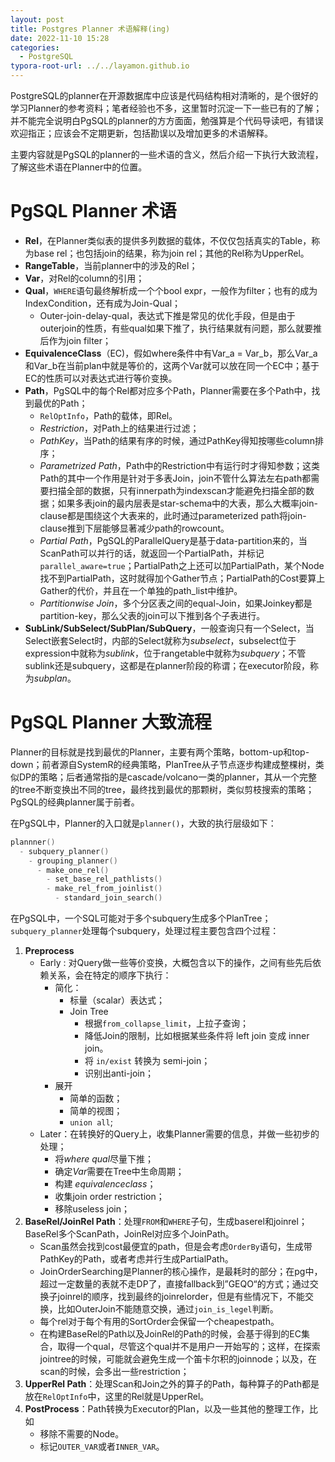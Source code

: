 ```yaml
---
layout: post
title: Postgres Planner 术语解释(ing)
date: 2022-11-10 15:28
categories:
  - PostgreSQL
typora-root-url: ../../layamon.github.io
---
```

PostgreSQL的planner在开源数据库中应该是代码结构相对清晰的，是个很好的学习Planner的参考资料；笔者经验也不多，这里暂时沉淀一下一些已有的了解；并不能完全说明白PgSQL的planner的方方面面，勉强算是个代码导读吧，有错误欢迎指正；应该会不定期更新，包括勘误以及增加更多的术语解释。

主要内容就是PgSQL的planner的一些术语的含义，然后介绍一下执行大致流程，了解这些术语在Planner中的位置。

# PgSQL Planner 术语

- **Rel**，在Planner类似表的提供多列数据的载体，不仅仅包括真实的Table，称为base rel；也包括join的结果，称为join rel；其他的Rel称为UpperRel。
- **RangeTable**，当前planner中的涉及的Rel；
- **Var**，对Rel的column的引用；
- **Qual**，`WHERE`语句最终解析成一个个bool expr，一般作为filter；也有的成为IndexCondition，还有成为Join-Qual；
  - Outer-join-delay-qual，表达式下推是常见的优化手段，但是由于outerjoin的性质，有些qual如果下推了，执行结果就有问题，那么就要推后作为join filter；
- **EquivalenceClass**（EC)，假如where条件中有Var_a = Var_b，那么Var_a和Var_b在当前plan中就是等价的，这两个Var就可以放在同一个EC中；基于EC的性质可以对表达式进行等价变换。
- **Path**，PgSQL中的每个Rel都对应多个Path，Planner需要在多个Path中，找到最优的Path；
  - `RelOptInfo`，Path的载体，即Rel。
  - *Restriction*，对Path上的结果进行过滤；
  - *PathKey*，当Path的结果有序的时候，通过PathKey得知按哪些column排序；
  - *Parametrized Path*，Path中的Restriction中有运行时才得知参数；这类Path的其中一个作用是针对于多表Join，join不管什么算法左右path都需要扫描全部的数据，只有innerpath为indexscan才能避免扫描全部的数据；如果多表join的最内层表是star-schema中的大表，那么大概率join-clause都是围绕这个大表来的，此时通过parameterized path将join-clause推到下层能够显著减少path的rowcount。
  - *Partial Path*，PgSQL的ParallelQuery是基于data-partition来的，当ScanPath可以并行的话，就返回一个PartialPath，并标记`parallel_aware=true`；PartialPath之上还可以加PartialPath，某个Node找不到PartialPath，这时就得加个Gather节点；PartialPath的Cost要算上Gather的代价，并且在一个单独的path_list中维护。
  - *Partitionwise Join*，多个分区表之间的equal-Join，如果Joinkey都是partition-key，那么父表的join可以下推到各个子表进行。
- **SubLink/SubSelect/SubPlan/SubQuery**，一般查询只有一个Select，当Select嵌套Select时，内部的Select就称为*subselect*，subselect位于expression中就称为*sublink*，位于rangetable中就称为*subquery*；不管sublink还是subquery，这都是在planner阶段的称谓；在executor阶段，称为*subplan*。

# PgSQL Planner 大致流程

Planner的目标就是找到最优的Planner，主要有两个策略，bottom-up和top-down；前者源自SystemR的经典策略，PlanTree从子节点逐步构建成整棵树，类似DP的策略；后者通常指的是cascade/volcano一类的planner，其从一个完整的tree不断变换出不同的tree，最终找到最优的那颗树，类似剪枝搜索的策略；PgSQL的经典planner属于前者。

在PgSQL中，Planner的入口就是`planner()`，大致的执行层级如下：

```c
plannner()
  - subquery_planner()
    - grouping_planner()
      - make_one_rel()
        - set_base_rel_pathlists()
        - make_rel_from_joinlist()
          - standard_join_search()
```

在PgSQL中，一个SQL可能对于多个subquery生成多个PlanTree；`subquery_planner`处理每个subquery，处理过程主要包含四个过程：

1. **Preprocess**      	
   - Early : 对Query做一些等价变换，大概包含以下的操作，之间有些先后依赖关系，会在特定的顺序下执行：
     - 简化：
       - 标量（scalar）表达式；
       - Join Tree
         - 根据`from_collapse_limit`，上拉子查询；
         - 降低Join的限制，比如根据某些条件将 left join 变成 inner join。
         - 将 `in/exist` 转换为 semi-join；
         - 识别出anti-join；
     - 展开
       - 简单的函数；
       - 简单的视图；
       - `union all`;
   - Later：在转换好的Query上，收集Planner需要的信息，并做一些初步的处理；
     - 将*where qual*尽量下推；
     - 确定*Var*需要在Tree中生命周期；
     - 构建 *equivalenceclass*；
     - 收集join order restriction；
     - 移除useless join；
2. **BaseRel/JoinRel Path**：处理`FROM`和`WHERE`子句，生成baserel和joinrel；BaseRel多个ScanPath，JoinRel对应多个JoinPath。
   + Scan虽然会找到cost最便宜的path，但是会考虑`OrderBy`语句，生成带PathKey的Path，或者考虑并行生成PartialPath。
   + JoinOrderSearching是Planner的核心操作，是最耗时的部分；在pg中，超过一定数量的表就不走DP了，直接fallback到”GEQO“的方式；通过交换子joinrel的顺序，找到最终的joinrelorder，但是有些情况下，不能交换，比如OuterJoin不能随意交换，通过`join_is_legel`判断。
   + 每个rel对于每个有用的SortOrder会保留一个cheapestpath。
   + 在构建BaseRel的Path以及JoinRel的Path的时候，会基于得到的EC集合，取得一个qual，尽管这个qual并不是用户一开始写的；这样，在探索jointree的时候，可能就会避免生成一个笛卡尔积的joinnode；以及，在scan的时候，会多出一些restriction；
3. **UpperRel Path**：处理Scan和Join之外的算子的Path，每种算子的Path都是放在`RelOptInfo`中，这里的Rel就是UpperRel。
4. **PostProcess**：Path转换为Executor的Plan，以及一些其他的整理工作，比如
   - 移除不需要的Node。
   - 标记`OUTER_VAR`或者`INNER_VAR`。
